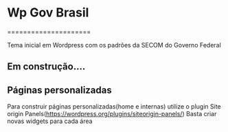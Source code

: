 # Wp Gov Brasil
=====================

Tema inicial em Wordpress com os padrões da SECOM do Governo Federal

## Em construção....


## Páginas personalizadas
Para construir páginas personalizadas(home e internas) utilize o plugin Site origin Panels(https://wordpress.org/plugins/siteorigin-panels/)
Basta criar novas widgets para cada área 
